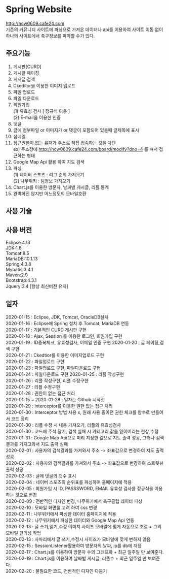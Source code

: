 # Spring Website  
http://hcw0609.cafe24.com  
기존의 커뮤니티 사이트에 파싱으로 가져온 데이터나 api를 이용하여 사이트 이동 없이 하나의 사이트에서 축구정보를 파악할 수가 있다.  


## 주요기능
1. 게시판[CURD] 
2. 게시글 페이징  
3. 게시글 검색  
4. Ckeditor을 이용한 이미지 업로드
5. 파일 업로드  
6. 파일 다운로드  
7. 회원가입  
    (1) 유효성 검사 [ 정규식 이용 ]   
    (2) E-mail을 이용한 인증  
8. 댓글    
9. 글에 첨부파일 or 이미지가 or 댓글이 포함되어 있을때 글제목에 표시   
10. 섬네일  
11. 접근권한이 없는 유저가 주소로 직접 접속하는 것을 차단  
    ex) 주소창에 http://hcw0609.cafe24.com/board/modify?dno=4 를 쳐서 접근하는 형태
12. Google Map Api 활용 하여 지도 검색  
13. 파싱  
    (1) 네이버 스포츠 : 리그 순위 가져오기  
    (2) 나무위키 : 팀정보 가져오기  
14. Chart.js를 이용한 방문자, 날짜별 게시글, 리플 통계 
15. 완벽하진 않지만 어느정도의 모바일호환  

## 사용 기술  

## 사용 버전  
Eclipse:4.13  
JDK:1.8  
Tomcat:8.5  
MariaDB:10.1.13  
Spring:4.3.8  
Mybatis:3.4.1  
Maven:2.9  
Bootstrap:4.3.1  
Jquery:3.4 [항상 최신버전 유지]  

## 일자
2020-01-15 : Eclipse, JDK, Tomcat, OracleDB설치  
2020-01-16 : Eclipse에 Spring 설치 후 Tomcat, MariaDB 연동  
2020-01-17 : 기본적인 CURD 게시판 구현  
2020-01-18 : Ajax, Session 를 이용한 로그인, 회원가입 구현  
2020-01-19 : ID중복체크, 유효성검사, 이메일 인증 구현
2020-01-20 : 글 페이징,검색 구현  
2020-01-21 : Ckedtior를 이용한 이미지업로드 구현  
2020-01-22 : 파일업로드 구현  
2020-01-23 : 파일업로드 구현, 파일다운로드 구현  
2020-01-24 : 파일다운로드 구현
2020-01-25 : 리플 작성구현  
2020-01-26 : 리플 작성구현, 리플 수정구현  
2020-01-27 : 리플 수정구현  
2020-01-28 : 권한이 없는 접근 처리  
2020-01-15 ~ 2020-01-28 : 일자는 Github 시작전  
2020-01-29 : Interceptor를 이용한 권한 없는 접근 처리  
2020-01-30 : Interceptor 방법 사용 x, 원래 사용 중이던 권한 체크를 함수로 만들어서 코드 정리  
2020-01-30 : 리플 수정 시 내용 가져오기, 리플의 유효성검사  
2020-01-30 : 코드에 주석 달기, 검색 실패 시 카테고리 값을 잃어버리는 현상 수정  
2020-01-31 : Google Map Api으로 미리 지정한 값으로 지도 출력 성공, 그러나 검색결과를 가지고와서 지도 출력 실패  
2020-02-01 : 사용자의 검색결과를 가져와서 주소 -> 좌표값으로 변경하여 지도 출력 성공    
2020-02-02 : 사용자의 검색결과를 가져와서 주소 -> 좌표값으로 변경하여 스트릿뷰 출력 성공  
2020-02-03 : 글에 댓글의 갯수 표시  
2020-02-04 : 네이버 스포츠의 순위표를 파싱하여 홈페이지에 적용  
2020-02-05 : 회원가입 시 ID, PASSSWORD, EMAIL 유효성 검사를 정규식을 이용하는 것으로 변경  
2020-02-09 : 전반적인 디자인 변경, 나무위키에서 축구클럽 데이터 파싱  
2020-02-10 : 모바일 화면을 고려 하여 css 변경  
2020-02-11 : 나무위키에서 파싱한 데이터 홈페이지에 적용  
2020-02-12 : 나무위키에서 파싱한 데이터와 Google Map Api 연동  
2020-02-13 : 글 쓰기,읽기,수정 이미지 사이즈 모바일에 맞게 자동으로 조절 + 그외 모바일 편의성 작업  
2020-02-13 : 사파리에서 글 쓰기,수정시 사이즈가 모바일에 맞게 변하지 않음  
2020-02-15 : SessionListener활용하여 방문자의 날짜, ip를 db에 저장   
2020-02-17 : Chart.js를 이용하여 방문자 수의 그래프화  + 최근 일주일 만 보여준다.  
2020-02-19 : Chart.js를 이용하여 날짜별 게시글, 리플수 + 최근 일주일 만 보여준다.  
2020-02-20 : 불필요한 코드, 전반적인 디자인 다듬기  


